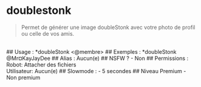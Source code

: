 # doublestonk

> Permet de générer une image doubleStonk avec votre photo de profil ou celle de vos amis.

<br>
## Usage :
*doubleStonk <@membre>
## Exemples :
*doubleStonk @Mr¤KayJayDee
## Alias :
Aucun(e)
## NSFW ?
- Non
## Permissions :
Robot: Attacher des fichiers
<br>
Utilisateur: Aucun(e)
## Slowmode :
- 5 secondes
## Niveau Premium
- Non premium